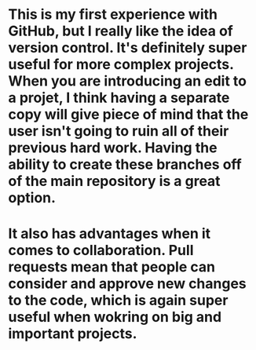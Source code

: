 # This is my first experience with GitHub, but I really like the idea of version control. It's definitely super useful for more complex projects. When you are introducing an edit to a projet, I think having a separate copy will give piece of mind that the user isn't going to ruin all of their previous hard work. Having the ability to create these branches off of the main repository is a great option. 

# It also has advantages when it comes to collaboration. Pull requests mean that people can consider and approve new changes to the code, which is again super useful when wokring on big and important projects. 
